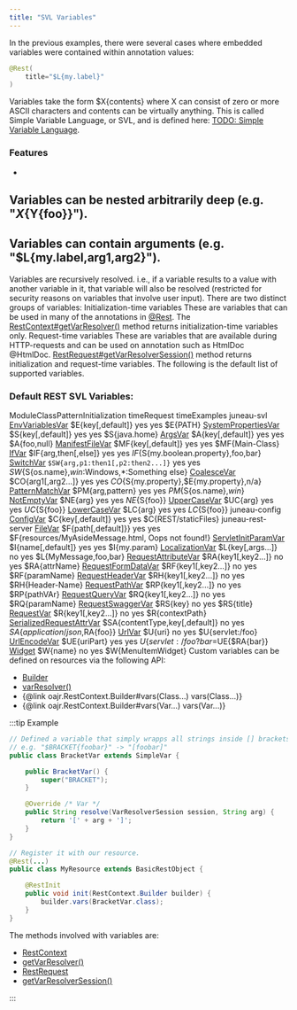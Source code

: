 ```yaml
---
title: "SVL Variables"
---
```


In the previous examples, there were several cases where embedded variables were contained within
annotation values:

```java
@Rest(
    title="$L{my.label}"
)
```


Variables take the form $X\{contents\} where X can consist of zero or more ASCII characters and contents can be virtually anything.
This is called Simple Variable Language, or SVL, and is defined here: [TODO: Simple Variable Language](TODO.md).
### Features

-
Variables can be nested arbitrarily deep (e.g. "$X\{$Y\{foo\}\}").
-
Variables can contain arguments (e.g. "$L\{my.label,arg1,arg2\}").
-
Variables are recursively resolved.
i.e., if a variable results to a value with another variable in it, that variable will also be
resolved (restricted for security reasons on variables that involve user input).
There are two distinct groups of variables:
Initialization-time variables
These are variables that can be used in many of the annotations in [@Rest](../apidocs/org/apache/juneau/rest/annotation/Rest.html).
The [RestContext#getVarResolver()](../apidocs/org/apache/juneau/rest/RestContext.html#getVarResolver()) method returns initialization-time variables only.
Request-time variables
These are variables that are available during HTTP-requests and can be used on annotation such as HtmlDoc @HtmlDoc.
[RestRequest#getVarResolverSession()](../apidocs/org/apache/juneau/rest/RestRequest.html#getVarResolverSession()) method returns initialization and request-time variables.
The following is the default list of supported variables.
### Default REST SVL Variables:

ModuleClassPatternInitialization
timeRequest
timeExamples
juneau-svl
[EnvVariablesVar](../apidocs/org/apache/juneau/svl/vars/EnvVariablesVar.html)
$E\{key[,default]\}
yes
yes
$E\{PATH\}
[SystemPropertiesVar](../apidocs/org/apache/juneau/svl/vars/SystemPropertiesVar.html)
$S\{key[,default]\}
yes
yes
$S\{java.home\}
[ArgsVar](../apidocs/org/apache/juneau/svl/vars/ArgsVar.html)
$A\{key[,default]\}
yes
yes
$A\{foo,null\}
[ManifestFileVar](../apidocs/org/apache/juneau/svl/vars/ManifestFileVar.html)
$MF\{key[,default]\}
yes
yes
$MF\{Main-Class\}
[IfVar](../apidocs/org/apache/juneau/svl/vars/IfVar.html)
$IF\{arg,then[,else]\}
yes
yes
$IF\{$S\{my.boolean.property\},foo,bar\}
[SwitchVar](../apidocs/org/apache/juneau/svl/vars/SwitchVar.html)
`$SW{arg,p1:then1[,p2:then2...]}`
yes
yes
$SW\{$S\{os.name\},*win*:Windows,*:Something else\}
[CoalesceVar](../apidocs/org/apache/juneau/svl/vars/CoalesceVar.html)
$CO\{arg1[,arg2...]\}
yes
yes
$CO\{$S\{my.property\},$E\{my.property\},n/a\}
[PatternMatchVar](../apidocs/org/apache/juneau/svl/vars/PatternMatchVar.html)
$PM\{arg,pattern\}
yes
yes
$PM\{$S\{os.name\},*win*\}
[NotEmptyVar](../apidocs/org/apache/juneau/svl/vars/NotEmptyVar.html)
$NE\{arg\}
yes
yes
$NE\{$S\{foo\}\}
[UpperCaseVar](../apidocs/org/apache/juneau/svl/vars/UpperCaseVar.html)
$UC\{arg\}
yes
yes
$UC\{$S\{foo\}\}
[LowerCaseVar](../apidocs/org/apache/juneau/svl/vars/LowerCaseVar.html)
$LC\{arg\}
yes
yes
$LC\{$S\{foo\}\}
juneau-config
[ConfigVar](../apidocs/org/apache/juneau/config/vars/ConfigVar.html)
$C\{key[,default]\}
yes
yes
$C\{REST/staticFiles\}
juneau-rest-server
[FileVar](../apidocs/org/apache/juneau/rest/vars/FileVar.html)
$F\{path[,default]\}\}
yes
yes
$F\{resources/MyAsideMessage.html, Oops not found!\}
[ServletInitParamVar](../apidocs/org/apache/juneau/rest/vars/ServletInitParamVar.html)
$I\{name[,default]\}
yes
yes
$I\{my.param\}
[LocalizationVar](../apidocs/org/apache/juneau/rest/vars/LocalizationVar.html)
$L\{key[,args...]\}
no
yes
$L\{MyMessage,foo,bar\}
[RequestAttributeVar](../apidocs/org/apache/juneau/rest/vars/RequestAttributeVar.html)
$RA\{key1[,key2...]\}
no
yes
$RA\{attrName\}
[RequestFormDataVar](../apidocs/org/apache/juneau/rest/vars/RequestFormDataVar.html)
$RF\{key1[,key2...]\}
no
yes
$RF\{paramName\}
[RequestHeaderVar](../apidocs/org/apache/juneau/rest/vars/RequestHeaderVar.html)
$RH\{key1[,key2...]\}
no
yes
$RH\{Header-Name\}
[RequestPathVar](../apidocs/org/apache/juneau/rest/vars/RequestPathVar.html)
$RP\{key1[,key2...]\}
no
yes
$RP\{pathVAr\}
[RequestQueryVar](../apidocs/org/apache/juneau/rest/vars/RequestQueryVar.html)
$RQ\{key1[,key2...]\}
no
yes
$RQ\{paramName\}
[RequestSwaggerVar](../apidocs/org/apache/juneau/rest/vars/RequestSwaggerVar.html)
$RS\{key\}
no
yes
$RS\{title\}
[RequestVar](../apidocs/org/apache/juneau/rest/vars/RequestVar.html)
$R\{key1[,key2...]\}
no
yes
$R\{contextPath\}
[SerializedRequestAttrVar](../apidocs/org/apache/juneau/rest/vars/SerializedRequestAttrVar.html)
$SA\{contentType,key[,default]\}
no
yes
$SA\{application/json,$RA\{foo\}\}
[UrlVar](../apidocs/org/apache/juneau/rest/vars/UrlVar.html)
$U\{uri\}
no
yes
$U\{servlet:/foo\}
[UrlEncodeVar](../apidocs/org/apache/juneau/rest/vars/UrlEncodeVar.html)
$UE\{uriPart\}
yes
yes
$U\{servlet:/foo?bar=$UE\{$RA\{bar\}\}
[Widget](../apidocs/org/apache/juneau/rest/widget/Widget.html)
$W\{name\}
no
yes
$W\{MenuItemWidget\}
Custom variables can be defined on resources via the following API:
- [Builder](../apidocs/org/apache/juneau/rest/RestContext/Builder.html)
- [varResolver()](../apidocs/org/apache/juneau/rest/RestContext/Builder.html#varResolver())
- \{@link oajr.RestContext.Builder#vars(Class...) vars(Class...)\}
- \{@link oajr.RestContext.Builder#vars(Var...) vars(Var...)\}

:::tip Example


```java
// Defined a variable that simply wrapps all strings inside [] brackets.
// e.g. "$BRACKET{foobar}" -> "[foobar]"
public class BracketVar extends SimpleVar {

    public BracketVar() {
        super("BRACKET");
    }

    @Override /* Var */
    public String resolve(VarResolverSession session, String arg) {
        return '[' + arg + ']';
    }
}

// Register it with our resource.
@Rest(...)
public class MyResource extends BasicRestObject {

    @RestInit
    public void init(RestContext.Builder builder) {
        builder.vars(BracketVar.class);
    }
}
```


The methods involved with variables are:
- [RestContext](../apidocs/org/apache/juneau/rest/RestContext.html)
- [getVarResolver()](../apidocs/org/apache/juneau/rest/RestContext.html#getVarResolver())
- [RestRequest](../apidocs/org/apache/juneau/rest/RestRequest.html)
- [getVarResolverSession()](../apidocs/org/apache/juneau/rest/RestRequest.html#getVarResolverSession())

:::
